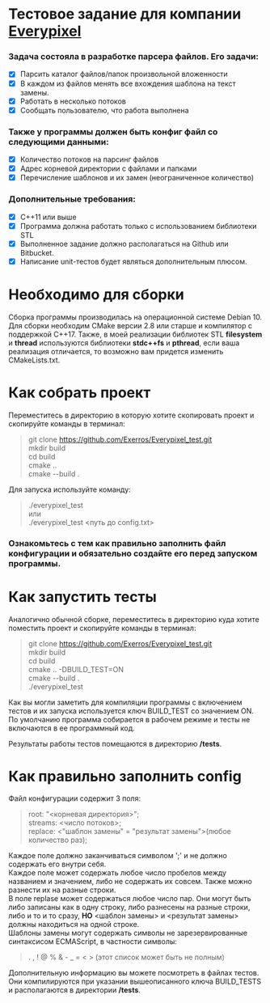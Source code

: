 # Тестовое задание для компании [Everypixel](https://www.everypixel.com/)
### Задача состояла в разработке парсера файлов. Его задачи:
- [x] Парсить каталог файлов/папок произвольной вложенности
- [x] В каждом из файлов менять все вхождения шаблона на текст замены.
- [x] Работать в несколько потоков
- [x] Сообщать пользователю, что работа выполнена

### Также у программы должен быть конфиг файл со следующими данными:
- [x] Количество потоков на парсинг файлов
- [x] Адрес корневой директории с файлами и папками
- [x] Перечисление шаблонов и их замен (неограниченное количество)

### Дополнительные требования:  
- [x] С++11 или выше
- [x] Программа должна работать только с использованием библиотеки STL
- [x] Выполненное задание должно располагаться на Github или Bitbucket. 
- [x] Написание unit-тестов будет являться дополнительным плюсом.

# Необходимо для сборки

Сборка программы производилась на операционной системе Debian 10.
Для сборки необходим CMake версии 2.8 или старше и компилятор с поддержкой C++17.
Также, в моей реализации библиотек STL **filesystem** и **thread** используются библиотеки **stdc++fs** и **pthread**, 
если ваша реализация отличается, то возможно вам придется изменить CMakeLists.txt.
  
# Как собрать проект

Переместитесь в директорию в которую хотите скопировать проект и скопируйте команды в терминал:
> git clone https://github.com/Exerros/Everypixel_test.git  
> mkdir build  
> cd build  
> cmake ..  
> cmake --build . 

Для запуска используйте команду:  
> ./everypixel_test  
или  
> ./everypixel_test <путь до config.txt>  
### Ознакомьтесь с тем как правильно заполнить файл конфигурации и обязательно создайте его перед запуском программы.

# Как запустить тесты

Аналогично обычной сборке, переместитесь в директорию куда хотите поместить проект и скопируйте команды в терминал:
> git clone https://github.com/Exerros/Everypixel_test.git  
> mkdir build  
> cd build  
> cmake .. -DBUILD_TEST=ON  
> cmake --build .  
> ./everypixel_test  

Как вы могли заметить для компиляции программы с включением тестов и их запуска используется ключ BUILD_TEST со значением ON. 
По умолчанию программа собирается в рабочем режиме и тесты не включаются в ее программный код.  

Результаты работы тестов помещаются в директорию **/tests**.

# Как правильно заполнить config
Файл конфигурации содержит 3 поля:  
> root: "<корневая директория>";  
> streams: <число потоков>;  
> replace: <"шаблон замены" = "результат замены">(любое количество раз);  

Каждое поле должно заканчиваться символом ';' и не должно содержать его внутри себя.  
Каждое поле может содержать любое число пробелов между названием и значением, либо не содержать их совсем. Также можно разнести их на разные строки.  
В поле replase может содержаться любое число пар. Они могут быть либо записаны как в одну строку, либо разнесены на разные строки, либо и то и то сразу, **НО** <шаблон замены> и <результат замены> должны находиться на одной строке.  
Шаблоны замены могут содержать символы не зарезервированные синтаксисом ECMAScript, в частности символы:  
> . , ! @ % & - _ = < > (этот список может быть не полным)  

Дополнительную информацию вы можете посмотреть в файлах тестов. Они компилируются при указании вышеописанного ключа BUILD_TESTS и располагаются в директории **/tests**.
